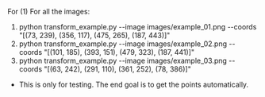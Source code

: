 For (1) 
For all the images:
1. python transform_example.py --image images/example_01.png --coords "[(73, 239), (356, 117), (475, 265), (187, 443)]"
2. python transform_example.py --image images/example_02.png --coords "[(101, 185), (393, 151), (479, 323), (187, 441)]"
3. python transform_example.py --image images/example_03.png --coords "[(63, 242), (291, 110), (361, 252), (78, 386)]"

* This is only for testing. The end goal is to get the points automatically.